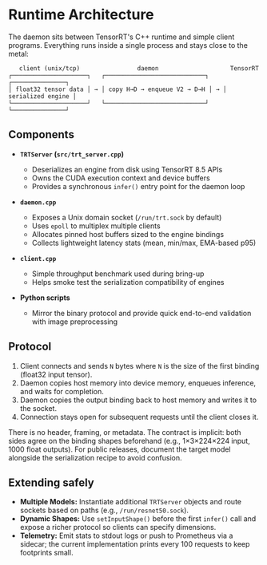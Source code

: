 # Runtime Architecture

The daemon sits between TensorRT's C++ runtime and simple client programs. Everything runs inside a single process and stays close to the metal:

```
   client (unix/tcp)                daemon                    TensorRT
┌─────────────────────┐   ┌────────────────────────────┐   ┌───────────────┐
│ float32 tensor data │ → │ copy H→D → enqueue V2 → D→H │ → │ serialized engine │
└─────────────────────┘   └────────────────────────────┘   └───────────────┘
```

## Components

- **`TRTServer` (`src/trt_server.cpp`)**
  - Deserializes an engine from disk using TensorRT 8.5 APIs
  - Owns the CUDA execution context and device buffers
  - Provides a synchronous `infer()` entry point for the daemon loop

- **`daemon.cpp`**
  - Exposes a Unix domain socket (`/run/trt.sock` by default)
  - Uses `epoll` to multiplex multiple clients
  - Allocates pinned host buffers sized to the engine bindings
  - Collects lightweight latency stats (mean, min/max, EMA-based p95)

- **`client.cpp`**
  - Simple throughput benchmark used during bring-up
  - Helps smoke test the serialization compatibility of engines

- **Python scripts**
  - Mirror the binary protocol and provide quick end-to-end validation with image preprocessing

## Protocol

1. Client connects and sends `N` bytes where `N` is the size of the first binding (float32 input tensor).
2. Daemon copies host memory into device memory, enqueues inference, and waits for completion.
3. Daemon copies the output binding back to host memory and writes it to the socket.
4. Connection stays open for subsequent requests until the client closes it.

There is no header, framing, or metadata. The contract is implicit: both sides agree on the binding shapes beforehand (e.g., 1×3×224×224 input, 1000 float outputs). For public releases, document the target model alongside the serialization recipe to avoid confusion.

## Extending safely

- **Multiple Models:** Instantiate additional `TRTServer` objects and route sockets based on paths (e.g., `/run/resnet50.sock`).
- **Dynamic Shapes:** Use `setInputShape()` before the first `infer()` call and expose a richer protocol so clients can specify dimensions.
- **Telemetry:** Emit stats to stdout logs or push to Prometheus via a sidecar; the current implementation prints every 100 requests to keep footprints small.
